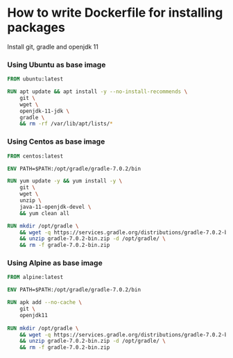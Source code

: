 # How to write Dockerfile for installing packages

Install git, gradle and openjdk 11

### Using Ubuntu as base image
```Dockerfile
FROM ubuntu:latest

RUN apt update && apt install -y --no-install-recommends \
    git \
    wget \
    openjdk-11-jdk \
    gradle \
    && rm -rf /var/lib/apt/lists/*
```

### Using Centos as base image
```Dockerfile
FROM centos:latest

ENV PATH=$PATH:/opt/gradle/gradle-7.0.2/bin

RUN yum update -y && yum install -y \
    git \
    wget \
    unzip \
    java-11-openjdk-devel \
    && yum clean all

RUN mkdir /opt/gradle \
    && wget -q https://services.gradle.org/distributions/gradle-7.0.2-bin.zip \
    && unzip gradle-7.0.2-bin.zip -d /opt/gradle/ \
    && rm -f gradle-7.0.2-bin.zip
```

### Using Alpine as base image
```Dockerfile
FROM alpine:latest

ENV PATH=$PATH:/opt/gradle/gradle-7.0.2/bin

RUN apk add --no-cache \
    git \
    openjdk11
    
RUN mkdir /opt/gradle \
    && wget -q https://services.gradle.org/distributions/gradle-7.0.2-bin.zip \
    && unzip gradle-7.0.2-bin.zip -d /opt/gradle/ \
    && rm -f gradle-7.0.2-bin.zip
```
